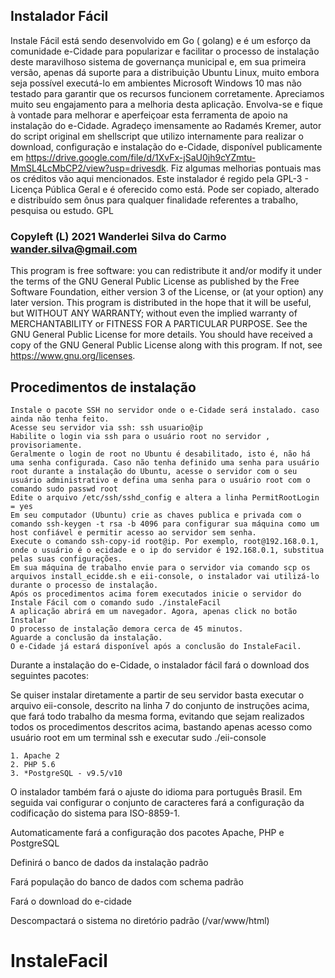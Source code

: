 
## Instalador Fácil


Instale Fácil está sendo desenvolvido em Go ( golang) e é um esforço da comunidade e-Cidade para popularizar e facilitar o processo de instalação deste maravilhoso sistema de governança municipal e, em sua primeira versão, apenas dá suporte para a distribuição Ubuntu Linux, muito embora seja possível executá-lo em ambientes Microsoft Windows 10 mas não testado para garantir que os recursos funcionem corretamente.
Apreciamos muito seu engajamento para a melhoria desta aplicação. Envolva-se e fique à vontade para melhorar e aperfeiçoar esta ferramenta de apoio na instalação do e-Cidade.
Agradeço imensamente ao Radamés Kremer, autor do script original em shellscript que utilizo internamente para realizar o download, configuração e instalação do e-Cidade, disponível publicamente em https://drive.google.com/file/d/1XvFx-jSaU0jh9cYZmtu-MmSL4LcMbCP2/view?usp=drivesdk. Fiz algumas melhorias pontuais mas os créditos vão aqui mencionados.
Este instalador é regido pela GPL-3 - Licença Pública Geral e é oferecido como está.
Pode ser copiado, alterado e distribuído sem ônus para qualquer finalidade referentes a trabalho, pesquisa ou estudo.
GPL

### Copyleft (L) 2021 Wanderlei Silva do Carmo <wander.silva@gmail.com>

This program is free software: you can redistribute it and/or modify it under the terms of the GNU General Public License as published by the Free Software Foundation, either version 3 of the License, or (at your option) any later version. This program is distributed in the hope that it will be useful, but WITHOUT ANY WARRANTY; without even the implied warranty of MERCHANTABILITY or FITNESS FOR A PARTICULAR PURPOSE. See the GNU General Public License for more details. You should have received a copy of the GNU General Public License along with this program. If not, see https://www.gnu.org/licenses. 

## Procedimentos de instalação

    Instale o pacote SSH no servidor onde o e-Cidade será instalado. caso ainda não tenha feito.
    Acesse seu servidor via ssh: ssh usuario@ip
    Habilite o login via ssh para o usuário root no servidor , provisoriamente.
    Geralmente o login de root no Ubuntu é desabilitado, isto é, não há uma senha configurada. Caso não tenha definido uma senha para usuário root durante a instalação do Ubuntu, acesse o servidor com o seu usuário administrativo e defina uma senha para o usuário root com o comando sudo passwd root
    Edite o arquivo /etc/ssh/sshd_config e altera a linha PermitRootLogin = yes
    Em seu computador (Ubuntu) crie as chaves publica e privada com o comando ssh-keygen -t rsa -b 4096 para configurar sua máquina como um host confiável e permitir acesso ao servidor sem senha.
    Execute o comando ssh-copy-id root@ip. Por exemplo, root@192.168.0.1, onde o usuário é o ecidade e o ip do servidor é 192.168.0.1, substitua pelas suas configurações.
    Em sua máquina de trabalho envie para o servidor via comando scp os arquivos install_ecidde.sh e eii-console, o instalador vai utilizá-lo durante o processo de instalação.
    Após os procedimentos acima forem executados inicie o servidor do Instale Fácil com o comando sudo ./instaleFacil
    A aplicação abrirá em um navegador. Agora, apenas click no botão Instalar
    O processo de instalação demora cerca de 45 minutos.
    Aguarde a conclusão da instalação.
    O e-Cidade já estará disponível após a conclusão do InstaleFacil.

Durante a instalação do e-Cidade, o instalador fácil fará o download dos seguintes pacotes:

Se quiser instalar diretamente a partir de seu servidor basta executar o arquivo eii-console, descrito na linha 7 do conjunto de instruções acima, que fará todo trabalho da mesma forma, evitando que sejam realizados todos os procedimentos descritos acima, bastando apenas acesso como usuário root em um terminal ssh e executar sudo ./eii-console

    1. Apache 2
    2. PHP 5.6
    3. *PostgreSQL - v9.5/v10

O instalador também fará o ajuste do idioma para português Brasil.
Em seguida vai configurar o conjunto de caracteres fará a configuração da codificação do sistema para ISO-8859-1.

Automaticamente fará a configuração dos pacotes Apache, PHP e PostgreSQL

Definirá o banco de dados da instalação padrão

Fará população do banco de dados com schema padrão

Fará o download do e-cidade

Descompactará o sistema no diretório padrão (/var/www/html)

# InstaleFacil
